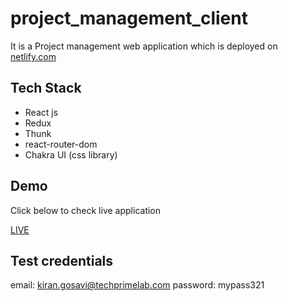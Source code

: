 # project_management_client
It is a Project management web application which is deployed on [netlify.com](https://www.netlify.com/)


## Tech Stack

- React js
- Redux
- Thunk
- react-router-dom
- Chakra UI (css library)




## Demo
Click below to check live application

[LIVE](https://coruscating-gaufre-572478.netlify.app/)

## Test credentials
email: kiran.gosavi@techprimelab.com
password: mypass321
